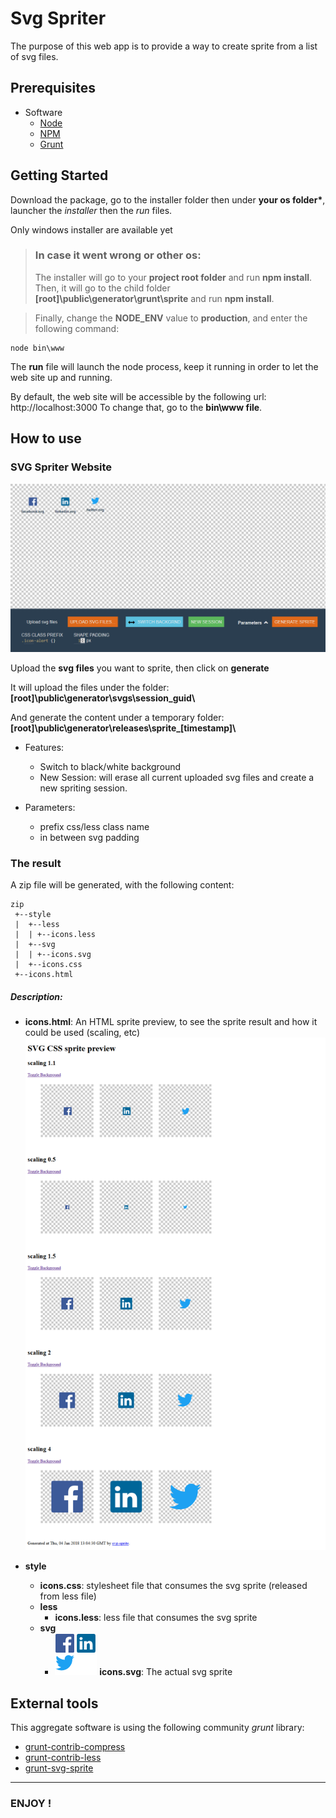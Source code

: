 # Svg Spriter

The purpose of this web app is to provide a way to create sprite from a list of svg files.

## Prerequisites

* Software
	* [Node](https://nodejs.org/en/)
    * [NPM](https://www.npmjs.com/)
    * [Grunt](https://gruntjs.com/)

## Getting Started
Download the package, go to the installer folder then under __your os folder*__, launcher the *installer* then the *run* files.

Only windows installer are available yet

> ### In case it went wrong or other os:
> The installer will go to your __project root folder__ and run __npm install__.
Then, it will go to the child folder __[root]\public\generator\grunt\sprite__ and run __npm install__.

> Finally, change the __NODE_ENV__ value to __production__, and enter the following command:

```
node bin\www
```

The __run__ file will launch the node process, keep it running in order to let the web site up and running.

By default, the web site will be accessible by the following url: http://localhost:3000
To change that, go to the __bin\www file__.

## How to use

### SVG Spriter Website
![SVG Spriter Website](/assets.readme/SVG_SPRITE_GENERATOR_ws.png "SVG Spriter Website")

Upload the __svg files__ you want to sprite, then click on __generate__

It will upload the files under the folder: __[root]\public\generator\svgs\session_guid\\__

And generate the content under a temporary folder: __[root]\public\generator\releases\sprite\_[timestamp]\\__

* Features:
  * Switch to black/white background
  * New Session: will erase all current uploaded svg files and create a new spriting session.
 
* Parameters:
  * prefix css/less class name
  * in between svg padding

### The result

A zip file will be generated, with the following content:

```
zip
 +--style
 |  +--less
 |  | +--icons.less
 |  +--svg
 |  | +--icons.svg
 |  +--icons.css
 +--icons.html
```

##### Description:

* __icons.html__: An HTML sprite preview, to see the sprite result and how it could be used (scaling, etc)
![HTML sprite preview](/assets.readme/SVG_CSS_sprite_preview_svg-sprite.png "HTML sprite preview")

* __style__
  * __icons.css__: stylesheet file that consumes the svg sprite (released from less file)
  * __less__
    * __icons.less__:  less file that consumes the svg sprite
  * __svg__
    * ![sprite file](/assets.readme/sprite.png "sprite sprite file")
    __icons.svg__: The actual svg sprite 
  
## External tools

This aggregate software is using the following community *grunt* library:

* [grunt-contrib-compress](https://github.com/gruntjs/grunt-contrib-compress)
* [grunt-contrib-less](https://github.com/gruntjs/grunt-contrib-less)
* [grunt-svg-sprite](https://www.npmjs.com/package/grunt-svg-sprite)

---

### ENJOY !